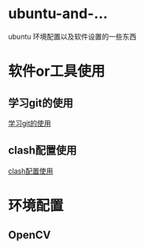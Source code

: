 # ubuntu-and-...
ubuntu 环境配置以及软件设置的一些东西
# 软件or工具使用
## 学习git的使用
[学习git的使用](https://github.com/2hanhan/ubuntu-and-.../blob/main/trygit.md)
## clash配置使用
[clash配置使用](https://github.com/2hanhan/ubuntu-and-.../blob/main/clash.md)
# 环境配置
## OpenCV
